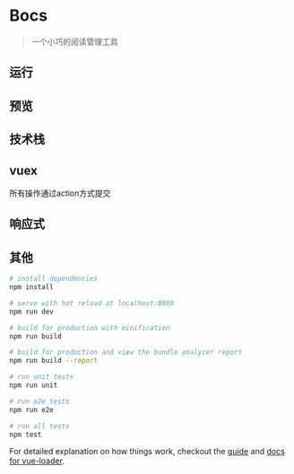 # Bocs

> 一个小巧的阅读管理工具

## 运行

## 预览

## 技术栈

## vuex

所有操作通过action方式提交

## 响应式

## 其他
``` bash
# install dependencies
npm install

# serve with hot reload at localhost:8080
npm run dev

# build for production with minification
npm run build

# build for production and view the bundle analyzer report
npm run build --report

# run unit tests
npm run unit

# run e2e tests
npm run e2e

# run all tests
npm test
```

For detailed explanation on how things work, checkout the [guide](http://vuejs-templates.github.io/webpack/) and [docs for vue-loader](http://vuejs.github.io/vue-loader).
